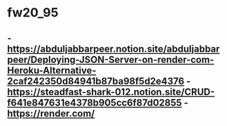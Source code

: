 # fw20_95
-https://abduljabbarpeer.notion.site/abduljabbarpeer/Deploying-JSON-Server-on-render-com-Heroku-Alternative-2caf242350d84941b87ba98f5d2e4376
-https://steadfast-shark-012.notion.site/CRUD-f641e847631e4378b905cc6f87d02855
-https://render.com/
-
